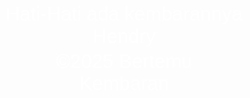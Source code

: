 <html>
<head>
  <title>Interaktif ANDA KAMU</title>
  <style>
    body {
      background-image: url('Franco.jpg');
      background-size: cover;
      background-position: center;
      background-repeat: no-repeat;
      margin: 0;
      height: 100vh;
      padding: 0;
      color: white;
      font-family: sans-serif;
    }
    .content {
      padding-top: 20%;
      text-align: center;
    }
    body {
      font-family: Arial, sans-serif;
    }
    p, a {
      cursor: pointer;
      margin: 5px 0;
      font-size: 35px;
      text-decoration: none;
    }
    .hidden {
      display: none;
    }
    .ya {
      cursor: pointer;
      color: green;
      font-weight: bold;
    }
    .tidak {
      cursor: not-allowed;
      color: red;
      font-weight: bold;

    #kamuContent {
      text-align: center;
    }
  </style>
</head>
<body>
  <p onclick="toggleAnda()" style="text-align: center;">Hati-Hati ada kembarannya Hendry</p>
  <div id="andaContent" class="hidden">
    <p onclick="toggleKamu()" style="text-align: center;">Jangan di buka nanti nyesal</p>
    <div id="kamuContent" class="hidden">
      <a href="https://www.pinterest.com/pin/167829523609590445/" target="_blank" class="ya">Klik Gambar</a>
      <br>
      <a href="https://www.pinterest.com/pin/71072500370112573/" target="_blank" class="tidak">Jangan di Klik</a>
    </div>
    
    <p onclick="errorSaya()" style="text-align: center;">jangan di buka</p>
  </div>
  <div style="width: 50%; margin: auto; text-align: center;">
    <p>&copy;2025 Bertemu Kembaran</p>
  </div>
  <script>
    function toggleAnda() {
      document.getElementById("andaContent").classList.toggle("hidden");
    }
    function toggleKamu() {
      document.getElementById("kamuContent").classList.toggle("hidden");
    }
    function errorSaya() {
      alert("❌ MEMANG MIRIP SEKALI SAMA HENDRY!");
    }
  </script>
</body>
</html>
